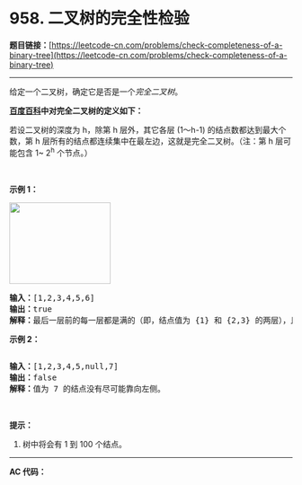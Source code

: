 # 958. 二叉树的完全性检验

**题目链接：**[https://leetcode-cn.com/problems/check-completeness-of-a-binary-tree](https://leetcode-cn.com/problems/check-completeness-of-a-binary-tree)

---

<div class="content__1Y2H">
 <div class="notranslate">
  <p>给定一个二叉树，确定它是否是一个<em>完全二叉树</em>。</p> 
  <p><strong><a href="https://baike.baidu.com/item/完全二叉树/7773232?fr=aladdin">百度百科</a>中对完全二叉树的定义如下：</strong></p> 
  <p>若设二叉树的深度为 h，除第 h 层外，其它各层 (1～h-1) 的结点数都达到最大个数，第 h 层所有的结点都连续集中在最左边，这就是完全二叉树。（注：第 h 层可能包含 1~&nbsp;2<sup>h</sup>&nbsp;个节点。）</p> 
  <p>&nbsp;</p> 
  <p><strong>示例 1：</strong></p> 
  <p><img style="height: 145px; width: 180px;" src="https://assets.leetcode-cn.com/aliyun-lc-upload/uploads/2018/12/15/complete-binary-tree-1.png" alt=""></p> 
  <pre class="language-text"><strong>输入：</strong>[1,2,3,4,5,6]
<strong>输出：</strong>true
<strong>解释：</strong>最后一层前的每一层都是满的（即，结点值为 {1} 和 {2,3} 的两层），且最后一层中的所有结点（{4,5,6}）都尽可能地向左。
</pre> 
  <p><strong>示例 2：</strong></p> 
  <p><strong><img src="https://assets.leetcode-cn.com/aliyun-lc-upload/uploads/2018/12/15/complete-binary-tree-2.png" alt=""></strong></p> 
  <pre class="language-text"><strong>输入：</strong>[1,2,3,4,5,null,7]
<strong>输出：</strong>false
<strong>解释：</strong>值为 7 的结点没有尽可能靠向左侧。
</pre> 
  <p>&nbsp;</p> 
  <p><strong>提示：</strong></p> 
  <ol> 
   <li>树中将会有 1 到 100 个结点。</li> 
  </ol> 
 </div>
</div>

---

**AC 代码：**

```java

```